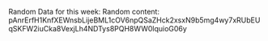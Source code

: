 Random Data for this week: Random content: pAnrErfH1KnfXEWnsbLijeBML1cOV6npQSaZHck2xsxN9b5mg4wy7xRUbEUqSKFW2iuCka8VexjLh4NDTys8PQH8WW0lquioG06y
